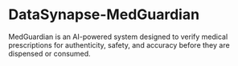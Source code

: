 # DataSynapse-MedGuardian
MedGuardian is an AI-powered system designed to verify medical prescriptions for authenticity, safety, and accuracy before they are dispensed or consumed.
